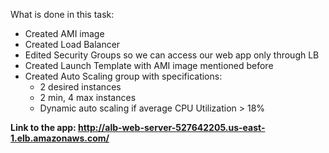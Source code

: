 What is done in this task:
- Created AMI image
- Created Load Balancer
- Edited Security Groups so we can access our web app only through LB
- Created Launch Template with AMI image mentioned before
- Created Auto Scaling group with specifications:
  - 2 desired instances
  - 2 min, 4 max instances
  - Dynamic auto scaling if average CPU Utilization > 18%

**Link to the app: http://alb-web-server-527642205.us-east-1.elb.amazonaws.com/**
